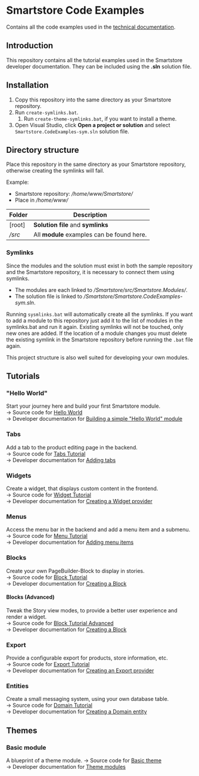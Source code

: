 # Smartstore Code Examples

Contains all the code examples used in the [technical documentation](https://smartstore.gitbook.io/developer-guide/compose/modules/examples).

## Introduction

This repository contains all the tutorial examples used in the Smartstore developer documentation.
They can be included using the **.sln** solution file.

## Installation

1. Copy this repository into the same directory as your Smartstore repository.
2. Run `create-symlinks.bat`.
	1. Run `create-theme-symlinks.bat`, if you want to install a theme.
3. Open Visual Studio, click **Open a project or solution** and select `Smartstore.CodeExamples-sym.sln` solution file.

## Directory structure

Place this repository in the same directory as your Smartstore repository, otherwise creating the symlinks will fail.

Example:
- Smartstore repository: _/home/www/Smartstore/_
- Place in _/home/www/_

| Folder | Description                              |
| ------ | ---------------------------------------- |
| [root] | **Solution file** and **symlinks**       |
| _/src_ | All **module** examples can be found here.|

### Symlinks

Since the modules and the solution must exist in both the sample repository and the Smartstore repository, it is necessary to connect them using symlinks.

- The modules are each linked to _/Smartstore/src/Smartstore.Modules/_.
- The solution file is linked to _/Smartstore/Smartstore.CodeExamples-sym.sln_.

Running `sysmlinks.bat` will automatically create all the symlinks. If you want to add a module to this repository just add it to the list of modules in the symlinks.bat and run it again. Existing symlinks will not be touched, only new ones are added. If the location of a module changes you must delete the existing symlink in the Smartstore repository before running the `.bat` file again.

This project structure is also well suited for developing your own modules.

## Tutorials

### "Hello World"

Start your journey here and build your first Smartstore module.  
&rarr; Source code for [Hello World](./src/MyOrg.HelloWorld)  
&rarr; Developer documentation for [Building a simple "Hello World" module](https://smartstore.gitbook.io/developer-guide/compose/modules/examples/building-a-simple-hello-world-module)

### Tabs

Add a tab to the product editing page in the backend.  
&rarr; Source code for [Tabs Tutorial](./src/MyOrg.TabsTutorial)  
&rarr; Developer documentation for [Adding tabs](https://smartstore.gitbook.io/developer-guide/compose/modules/examples/adding-tabs)

### Widgets

Create a widget, that displays custom content in the frontend.  
&rarr; Source code for [Widget Tutorial](./src/MyOrg.WidgetTutorial)  
&rarr; Developer documentation for [Creating a Widget provider](https://smartstore.gitbook.io/developer-guide/compose/modules/examples/creating-a-widget-provider)

### Menus

Access the menu bar in the backend and add a menu item and a submenu.  
&rarr; Source code for [Menu Tutorial](./src/MyOrg.MenuTutorial)  
&rarr; Developer documentation for [Adding menu items](https://smartstore.gitbook.io/developer-guide/compose/modules/examples/adding-menu-items)

### Blocks

Create your own PageBuilder-Block to display in stories.  
&rarr; Source code for [Block Tutorial](./src/MyOrg.BlockTutorial)  
&rarr; Developer documentation for [Creating a Block](https://smartstore.gitbook.io/developer-guide/compose/modules/examples/creating-a-block)

#### Blocks (Advanced)

Tweak the Story view modes, to provide a better user experience and render a widget.  
&rarr; Source code for [Block Tutorial Advanced](./src/MyOrg.BlockTutorialAdvanced)  
&rarr; Developer documentation for [Creating a Block](https://smartstore.gitbook.io/developer-guide/compose/modules/examples/creating-a-block#advanced-topics)

### Export

Provide a configurable export for products, store information, etc.  
&rarr; Source code for [Export Tutorial](./src/MyOrg.ExportTutorial)  
&rarr; Developer documentation for [Creating an Export provider](https://smartstore.gitbook.io/developer-guide/compose/modules/examples/creating-a-export-provider)

### Entities

Create a small messaging system, using your own database table.  
&rarr; Source code for [Domain Tutorial](./src/MyOrg.DomainTutorial)  
&rarr; Developer documentation for [Creating a Domain entity](https://smartstore.gitbook.io/developer-guide/compose/modules/examples/creating-a-domain-entity)

## Themes

### Basic module

A blueprint of a theme module.
&rarr; Source code for [Basic theme](./themes/Smartstore.Themes.MyTheme)  
&rarr; Developer documentation for [Theme modules](https://smartstore.gitbook.io/developer-guide/compose/theming/theme-modules)